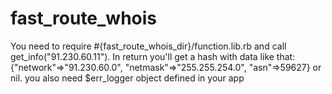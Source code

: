 # fast_route_whois

You need to require #{fast_route_whois_dir}/function.lib.rb and call get_info("91.230.60.11").
In return you'll get a hash with data like that: {"network"=>"91.230.60.0", "netmask"=>"255.255.254.0", "asn"=>59627} or nil.
you also need $err_logger object defined in your app
